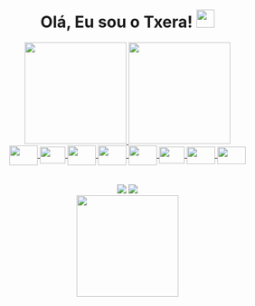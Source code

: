 <h1 align="center">Olá, Eu sou o Txera! <img
src="https://github.com/blackcater/blackcater/raw/main/images/Hi.gif" height="32" /></h1>


<div align="center">
<a href="https://github.com/seu-usuário-aqui">
<img height="180em" src="https://github-readme-stats.vercel.app/api/top-langs/?username=LucasGTeixeira&layout=compact&langs_count=7&theme=dark"/>
<img height="180em" src="https://i.chzbgr.com/full/7712992512/h50923CC0/my-dating-profile-almost-done"/>
</div>


<div style="display: inline_block" align="center">
  <img align="center" height="35" width="50" src="https://cdn.jsdelivr.net/gh/devicons/devicon/icons/java/java-original.svg" />
  <img align="center" height="30" width="45" src="https://cdn.jsdelivr.net/gh/devicons/devicon/icons/kotlin/kotlin-original.svg" />
  <img align="center" height="35" width="50" src="https://cdn.jsdelivr.net/gh/devicons/devicon/icons/c/c-original.svg" />
  <img align="center" height="35" width="50" src="https://cdn.jsdelivr.net/gh/devicons/devicon/icons/python/python-original.svg" />
  <img align="center" height="35" width="50" src="https://cdn.jsdelivr.net/gh/devicons/devicon/icons/php/php-original.svg" />
  <img align="center" height="30" width="45" src="https://cdn.jsdelivr.net/gh/devicons/devicon/icons/javascript/javascript-original.svg" />
  <img align="center" height="31" width="50" src="https://cdn.jsdelivr.net/gh/devicons/devicon/icons/html5/html5-original.svg" />
  <img align="center" height="31" width="50" src="https://cdn.jsdelivr.net/gh/devicons/devicon/icons/css3/css3-original.svg" />
</div>
<br><br>
<div align="center">
  <a href = "mailto:s.lucasgteixeira@gmail.com"><img src="https://img.shields.io/badge/Gmail-D14836?style=for-the-badge&logo=gmail&logoColor=white" target="_blank"></a>
  <a href="https://www.linkedin.com/in/lucas-teixeira-5bb172239/" target="_blank"><img src="https://img.shields.io/badge/-LinkedIn-%230077B5?style=for-the-badge&logo=linkedin&logoColor=white" target="_blank"></a> 
</div>
 <div align="center">
  <img height="180em" src="https://github-readme-stats.vercel.app/api?username=LucasGTeixeira&show_icons=true&theme=dark&include_all_commits=true"/>
  </div>
